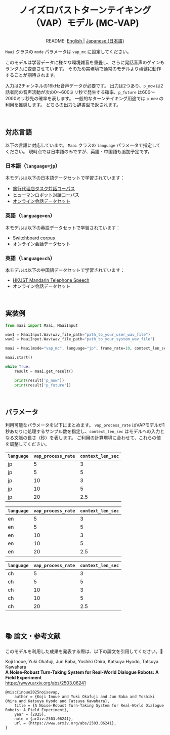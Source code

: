 <h1>
<p align="center">
ノイズロバストターンテイキング（VAP）モデル (MC-VAP)
</p>
</h1>
<p align="center">
README: <a href="vap_mc.md">English </a> | <a href="vap_mc_JP.md">Japanese (日本語) </a>
</p>

`Maai` クラスの `mode` パラメータは `vap_mc` に設定してください。

このモデルは学習データに様々な環境雑音を重畳し、さらに発話音声のゲインもランダムに変更させています。
そのため実環境で通常のモデルより頑健に動作することが期待されます。

入力は2チャンネルの16kHz音声データが必要です。
出力は2つあり、`p_now` は2話者間の音声活動が次の0～600ミリ秒で発生する確率、`p_future` は600～2000ミリ秒先の確率を表します。
一般的なターンテイキング用途では `p_now` の利用を推奨します。
どちらの出力も辞書型で返されます。

</br>

## 対応言語

以下の言語に対応しています。
`Maai` クラスの `language` パラメータで指定してください。
現時点では日本語のみですが、英語・中国語も追加予定です。

### 日本語（`language=jp`）

本モデルは以下の日本語データセットで学習されています：
- [旅行代理店タスク対話コーパス](https://aclanthology.org/2022.lrec-1.619/)
- [ヒューマンロボット対話コーパス](https://aclanthology.org/2025.naacl-long.367/)
- [オンライン会話データセット](https://www.arxiv.org/abs/2506.21191)

### 英語（`language=en`）

本モデルは以下の英語データセットで学習されています：
- [Switchboard corpus](https://catalog.ldc.upenn.edu/LDC97S62)
- オンライン会話データセット

### 英語（`language=ch`）

本モデルは以下の中国語データセットで学習されています：
- [HKUST Mandarin Telephone Speech](https://catalog.ldc.upenn.edu/LDC2005S15)
- オンライン会話データセット

<!-- ### 3言語対応（日本語＋英語＋中国語）（`language=tri`）

本モデルは以下の3言語データセットで学習されています：
- [Switchboard corpus](https://catalog.ldc.upenn.edu/LDC97S62)
- [HKUST Mandarin Telephone Speech](https://catalog.ldc.upenn.edu/LDC2005S15)
- [旅行代理店タスク対話コーパス](https://aclanthology.org/2022.lrec-1.619/) -->

</br>

## 実装例

```python
from maai import Maai, MaaiInput

wav1 = MaaiInput.Wav(wav_file_path="path_to_your_user_wav_file")
wav2 = MaaiInput.Wav(wav_file_path="path_to_your_system_wav_file")

maai = Maai(mode="vap_mc", language="jp", frame_rate=10, context_len_sec=5, audio_ch1=wav1, audio_ch2=wav2, device="cpu")

maai.start()

while True:
    result = maai.get_result()

    print(result['p_now'])
    print(result['p_future'])
```

</br>

## パラメータ

利用可能なパラメータを以下にまとめます。
`vap_process_rate` はVAPモデルが1秒あたりに処理するサンプル数を指定し、`context_len_sec` はモデルへの入力となる文脈の長さ（秒）を表します。
ご利用の計算環境に合わせて、これらの値を調整してください。

| `language` | `vap_process_rate` | `context_len_sec` |
| --- | --- | --- |
| jp | 5 | 3 |
| jp | 5 | 5 |
| jp | 10 | 3 |
| jp | 10 | 5 |
| jp | 20 | 2.5 |

| `language` | `vap_process_rate` | `context_len_sec` |
| --- | --- | --- |
| en | 5 | 3 |
| en | 5 | 5 |
| en | 10 | 3 |
| en | 10 | 5 |
| en | 20 | 2.5 |

| `language` | `vap_process_rate` | `context_len_sec` |
| --- | --- | --- |
| ch | 5 | 3 |
| ch | 5 | 5 |
| ch | 10 | 3 |
| ch | 10 | 5 |
| ch | 20 | 2.5 |

<!-- | `language` | `vap_process_rate` | `context_len_sec` |
| --- | --- | --- |
| tri | 5 | 3 |
| tri | 5 | 5 |
| tri | 10 | 3 |
| tri | 10 | 5 |
| tri | 20 | 2.5 | -->

<br>

## 📚 論文・参考文献

このモデルを利用した成果を発表する際は、以下の論文を引用してください。🙏

Koji Inoue, Yuki Okafuji, Jun Baba, Yoshiki Ohira, Katsuya Hyodo, Tatsuya Kawahara<br>
__A Noise-Robust Turn-Taking System for Real-World Dialogue Robots: A Field Experiment__<br>
https://www.arxiv.org/abs/2503.06241<br>

```
@misc{inoue2025noisevap,
    author = {Koji Inoue and Yuki Okafuji and Jun Baba and Yoshiki Ohira and Katsuya Hyodo and Tatsuya Kawahara},
    title = {A Noise-Robust Turn-Taking System for Real-World Dialogue Robots: A Field Experiment},
    year = {2025},
    note = {arXiv:2503.06241},
    url = {https://www.arxiv.org/abs/2503.06241},
}
```
